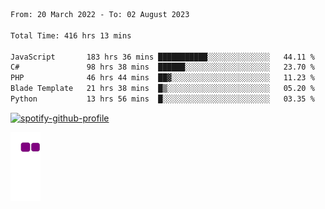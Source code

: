 <!--START_SECTION:waka-->

```txt
From: 20 March 2022 - To: 02 August 2023

Total Time: 416 hrs 13 mins

JavaScript       183 hrs 36 mins ███████████░░░░░░░░░░░░░░   44.11 %
C#               98 hrs 38 mins  ██████░░░░░░░░░░░░░░░░░░░   23.70 %
PHP              46 hrs 44 mins  ██▓░░░░░░░░░░░░░░░░░░░░░░   11.23 %
Blade Template   21 hrs 38 mins  █▒░░░░░░░░░░░░░░░░░░░░░░░   05.20 %
Python           13 hrs 56 mins  █░░░░░░░░░░░░░░░░░░░░░░░░   03.35 %
```

<!--END_SECTION:waka-->
[![spotify-github-profile](https://spotify-github-profile.vercel.app/api/view?uid=c00zprrvy9xiloa9qnco3hmng&cover_image=true&theme=novatorem&show_offline=false&background_color=121212&bar_color=53b14f&bar_color_cover=false)](https://spotify-github-profile.vercel.app/api/view?uid=c00zprrvy9xiloa9qnco3hmng&redirect=true)

![snake gif](https://github.com/hoanghip108/hoanghip108/blob/output/github-contribution-grid-snake.gif)

